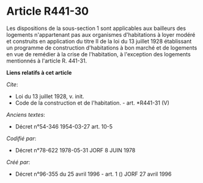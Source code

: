 # Article R441-30

Les dispositions de la sous-section 1 sont applicables aux bailleurs des logements n'appartenant pas aux organismes
d'habitations à loyer modéré et construits en application du titre II de la loi du 13 juillet 1928 établissant un programme
de construction d'habitations à bon marché et de logements en vue de remédier à la crise de l'habitation, à l'exception des
logements mentionnés à l'article R. 441-31.

**Liens relatifs à cet article**

_Cite_:

  - Loi du 13 juillet 1928, v. init.
  - Code de la construction et de l'habitation. - art. *R441-31 (V)

_Anciens textes_:

  - Décret n°54-346 1954-03-27 art. 10-5

_Codifié par_:

  - Décret n°78-622 1978-05-31 JORF 8 JUIN 1978

_Créé par_:

  - Décret n°96-355 du 25 avril 1996 - art. 1 () JORF 27 avril 1996
